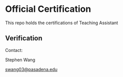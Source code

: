 # Official Certification

This repo holds the certifications of Teaching Assistant

## Verification

Contact:

Stephen Wang

swang03@pasadena.edu
